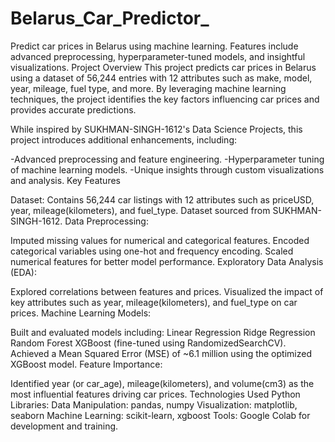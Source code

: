 # Belarus_Car_Predictor_
Predict car prices in Belarus using machine learning. Features include advanced preprocessing, hyperparameter-tuned models, and insightful visualizations.
Project Overview
This project predicts car prices in Belarus using a dataset of 56,244 entries with 12 attributes such as make, model, year, mileage, fuel type, and more. By leveraging machine learning techniques, the project identifies the key factors influencing car prices and provides accurate predictions.

While inspired by SUKHMAN-SINGH-1612's Data Science Projects, this project introduces additional enhancements, including:

-Advanced preprocessing and feature engineering.
-Hyperparameter tuning of machine learning models.
-Unique insights through custom visualizations and analysis.
Key Features

Dataset:
Contains 56,244 car listings with 12 attributes such as priceUSD, year, mileage(kilometers), and fuel_type.
Dataset sourced from SUKHMAN-SINGH-1612.
Data Preprocessing:

Imputed missing values for numerical and categorical features.
Encoded categorical variables using one-hot and frequency encoding.
Scaled numerical features for better model performance.
Exploratory Data Analysis (EDA):

Explored correlations between features and prices.
Visualized the impact of key attributes such as year, mileage(kilometers), and fuel_type on car prices.
Machine Learning Models:

Built and evaluated models including:
Linear Regression
Ridge Regression
Random Forest
XGBoost (fine-tuned using RandomizedSearchCV).
Achieved a Mean Squared Error (MSE) of ~6.1 million using the optimized XGBoost model.
Feature Importance:

Identified year (or car_age), mileage(kilometers), and volume(cm3) as the most influential features driving car prices.
Technologies Used
Python Libraries:
Data Manipulation: pandas, numpy
Visualization: matplotlib, seaborn
Machine Learning: scikit-learn, xgboost
Tools:
Google Colab for development and training.
